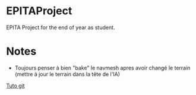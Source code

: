 # EPITAProject
EPITA Project for the end of year as student.


# Notes 

- Toujours penser à bien "bake" le navmesh apres avoir changé le terrain (mettre à jour le terrain dans la tête de l'IA)

[Tuto git](scripts_git/tuto_git.md)